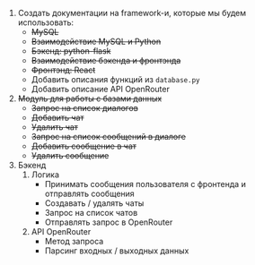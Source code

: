 1. Создать документации на framework-и, которые мы будем использовать:
   - ~~MySQL~~
   - ~~Взаимодействие MySQL и Python~~
   - ~~Бэкенд: python-flask~~
   - ~~Взаимодействие бэкенда и фронтэнда~~
   - ~~Фронтэнд: React~~
   - Добавить описания функций из `database.py`
   - Добавить описание API OpenRouter
2. ~~Модуль для работы с базами данных~~
   - ~~Запрос на список диалогов~~
   - ~~Добавить чат~~
   - ~~Удалить чат~~
   - ~~Запрос на список сообщений в диалоге~~
   - ~~Добавить сообщение в чат~~
   - ~~Удалить сообщение~~
3. Бэкенд
   1. Логика
      - Принимать сообщения пользователя с фронтенда и отправлять сообщения
      - Создавать / удалять чаты
      - Запрос на список чатов
      - Отправлять запрос в OpenRouter
   2. API OpenRouter
      - Метод запроса
      - Парсинг входных / выходных данных
